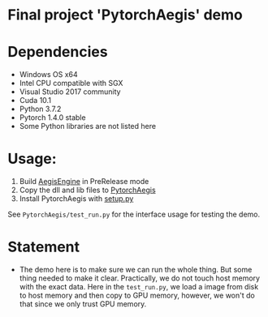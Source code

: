 # Final project 'PytorchAegis' demo

# Dependencies

- Windows OS x64
- Intel CPU compatible with SGX
- Visual Studio 2017 community
- Cuda 10.1
- Python 3.7.2
- Pytorch 1.4.0 stable
- Some Python libraries are not listed here

# Usage:

1. Build [AegisEngine](../AegisEngine/) in PreRelease mode
2. Copy the dll and lib files to [PytorchAegis](./)
3. Install PytorchAegis with [setup.py](./setup.py)

See `PytorchAegis/test_run.py` for the interface usage for testing the demo.

# Statement

- The demo here is to make sure we can run the whole thing. But some thing needed to make it clear. Practically, we do not touch host memory with the exact data. Here in the `test_run.py`, we load a image from disk to host memory and then copy to GPU memory, however, we won't do that since we only trust GPU memory.